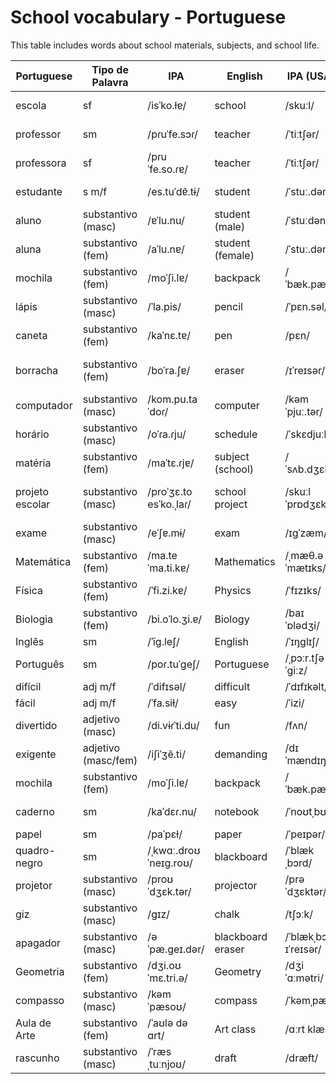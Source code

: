 # School vocabulary - Portuguese


This table includes words about school materials, subjects, and school life.

| Portuguese  | Tipo de Palavra    | IPA     | English              | IPA (USA)      | Spanish       | Spanish IPA | No. |
|-------|----------|------------------|----------------------|---------------|---------------|--------------------|-----|
| escola       | sf      | /isˈko.ɫɐ/      | school    | /skuːl/       | escuela       | /esˈkwela/         |2143|
| professor    | sm      | /pɾuˈfe.sɔɾ/    | teacher   | /ˈtiːtʃər/    | maestro       | /maˈestɾo/         |2146|
| professora   | sf      | /pɾuˈfe.so.ɾɐ/  | teacher   | /ˈtiːtʃər/    | maestra       | /maˈestɾa/         |2146|
| estudante    | s m/f   | /es.tuˈdɐ̃.tɨ/   | student   | /ˈstuː.dənt/  | estudiante    | /es.tuˈdjan.te/    |2144|
| aluno | substantivo (masc) | /ɐˈlu.nu/| student (male) | /ˈstuːdənt/   | alumno   | /alˈumno/   |2145|
| aluna | substantivo (fem) | /aˈlu.nɐ/ | student (female) | /ˈstuː.dənt/ | alumna | /aˈlumna/ |2145|
| mochila          | substantivo (fem)  | /moˈʃi.lɐ/      | backpack           | /ˈbæk.pæk/ | mochila          | /moˈtʃila/ |     |
| lápis | substantivo (masc) | /ˈla.pis/        | pencil     | /ˈpɛn.səl/ | lápiz            | /ˈla.piθ/    |2161|
| caneta   | substantivo (fem)  | /kaˈnɛ.tɐ/      | pen | /pɛn/      | bolígrafo        | /boˈliɣɾa.fo/     |2162|
| borracha         | substantivo (fem)  | /boˈra.ʃɐ/      | eraser             | /ɪˈreɪsər/  | goma de borrar   | /ˈɡoma ðe boˈraɾ/ | |
| computador | substantivo (masc) | /kom.pu.taˈdoɾ/| computer  | /kəmˈpjuː.tər/| computadora | /kompuˈtaðoɾa/ |2163|
| horário          | substantivo (masc) | /oˈɾa.ɾju/       | schedule            | /ˈskɛdjuːl/| horario          | /oˈɾaɾjo/ |     |
| matéria          | substantivo (fem)  | /maˈtɛ.ɾjɐ/      | subject (school)   | /ˈsʌb.dʒɛkt/| materia           | /maˈteɾja/ |     |
| projeto escolar  | substantivo (masc) | /proˈʒɛ.to esˈko.ˌlaɾ/| school project | /skuːl ˈprɒdʒɛkt/| proyecto escolar  | /proˈʝekto eskoˈlaɾ/ | |
| exame  | substantivo (masc) | /eˈʃɐ.mɨ/        | exam               | /ɪɡˈzæm/   | examen           | /exaˈmen/ |     |
| Matemática       | substantivo (fem)  | /ma.teˈma.ti.kɐ/ | Mathematics        | /ˌmæθ.əˈmætɪks/| Matemáticas      | /mateˈmatikas/ | |
| Física           | substantivo (fem)  | /ˈfi.zi.kɐ/      | Physics            | /ˈfɪzɪks/   | Física           | /ˈfisika/ |     |
| Biologia         | substantivo (fem)  | /bi.oˈlo.ʒi.ɐ/  | Biology            | /baɪˈɒlədʒi/| Biología         | /bjoˈloxi.a/ |  |
| Inglês           | sm         | /ˈĩɡ.leʃ/        | English     | /ˈɪŋɡlɪʃ/           | Inglés           | /iŋˈɡles/      |8177|
| Português        | sm         | /poɾ.tuˈɡeʃ/     | Portuguese  | /ˌpɔːr.tʃəˈɡiːz/    | Portugués        | /poɾtuˈɣes/    |8175|
| difícil          | adj m/f    | /ˈdifɪsəl/       | difficult   | /ˈdɪfɪkəlt/         | difícil          | /ˈdifisil/     |8176|
| fácil            | adj m/f    | /ˈfa.siɫ/        | easy        | /ˈizi/              | fácil            | /ˈfasiɫ/       |8149|
| divertido        | adjetivo (masc)    | /di.vɨɾˈti.du/   | fun                | /fʌn/      | divertido        | /diβerˈtiðo/ |   |
| exigente         | adjetivo (masc/fem)| /iʃiˈʒẽ.ti/     | demanding           | /dɪˈmændɪŋ/| exigente         | /e.xiˈxente/ | |
| mochila  | substantivo (fem)  | /moˈʃi.lɐ/      | backpack      | /ˈbæk.pæk/         | mochila          | /moˈtʃila/       |     |
| caderno          | sm         | /kaˈdɛɾ.nu/     | notebook      | /ˈnoʊtˌbʊk/        | cuaderno         | /kwaˈðeɾno/      |8150|
| papel            | sm         | /paˈpɛɫ/        | paper         | /ˈpeɪpər/          | papel            | /paˈpel/         |2164|
| quadro-negro     | sm | /ˌkwɑː.droʊˈneɪɡ.roʊ/   | blackboard    | /ˈblækˌbɔrd/       | pizarra          | /piˈθara/        |8157|
| projetor         | substantivo (masc) | /proʊˈdʒɛk.tər/ | projector           | /prəˈdʒɛktər/| proyector       | /pɾoʝekˈtoɾ/ | |
| giz   | substantivo (masc) | /ɡɪz/           | chalk               | /tʃɔːk/     | tiza            | /ˈtisa/     |  |
| apagador | substantivo (masc) | /əˈpæ.ɡeɪ.dər/  | blackboard eraser   | /ˈblækˌbɔrd ɪˈreɪsər/| borrador | /boˈraðoɾ/ | |
| Geometria | substantivo (fem)  | /dʒi.oʊˈmɛ.tri.ə/ | Geometry           | /dʒiˈɑːmətri/ | Geometría       | /xemoˈtɾi.a/ | |
| compasso  | substantivo (masc) | /kəmˈpæsoʊ/      | compass            | /ˈkəmˌpæs/  | compás           | /komˈpas/   | |
| Aula de Arte  | substantivo (fem)  | /ˈaʊlə də ɑrt/   | Art class          | /ɑːrt klæs/ | Clase de Arte   | /ˈklase ðe ˈaɾte/ | |
| rascunho | substantivo (masc) | /ˈræsˌtuːnjoʊ/  | draft              | /dræft/     | borrador         | /boˈɾaðoɾ/ |     |
